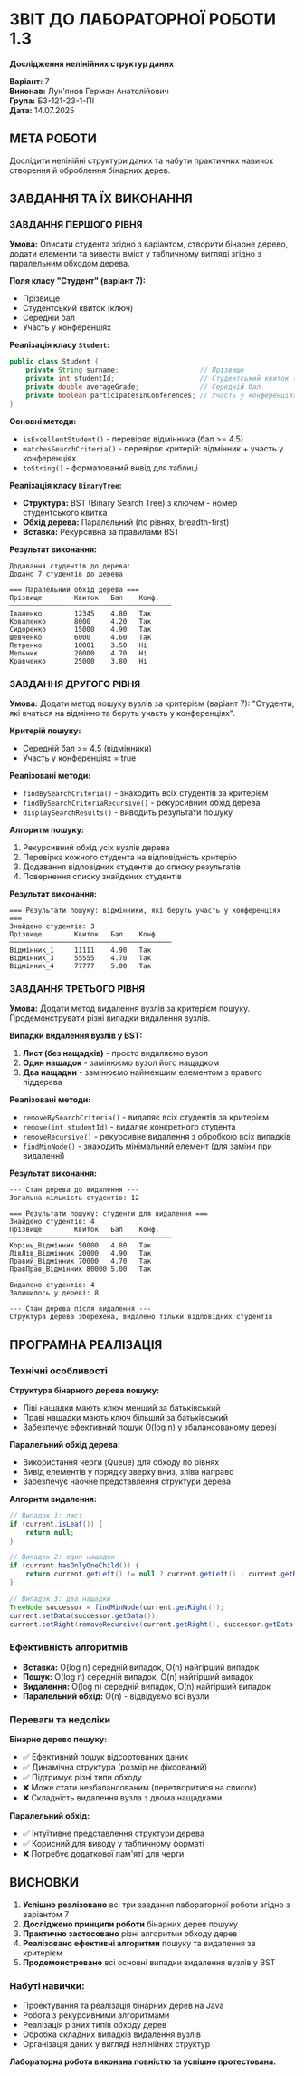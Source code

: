 # ЗВІТ ДО ЛАБОРАТОРНОЇ РОБОТИ 1.3
**Дослідження нелінійних структур даних**

**Варіант:** 7  
**Виконав:** Лук'янов Герман Анатолійович  
**Група:** БЗ-121-23-1-ПІ  
**Дата:** 14.07.2025

## МЕТА РОБОТИ
Дослідити нелінійні структури даних та набути практичних навичок створення й оброблення бінарних дерев.

## ЗАВДАННЯ ТА ЇХ ВИКОНАННЯ

### ЗАВДАННЯ ПЕРШОГО РІВНЯ
**Умова:** Описати студента згідно з варіантом, створити бінарне дерево, додати елементи та вивести вміст у табличному вигляді згідно з паралельним обходом дерева.

**Поля класу "Студент" (варіант 7):**
- Прізвище
- Студентський квиток (ключ)
- Середній бал
- Участь у конференціях

**Реалізація класу `Student`:**
```java
public class Student {
    private String surname;                    // Прізвище
    private int studentId;                     // Студентський квиток (ключ)
    private double averageGrade;               // Середній бал
    private boolean participatesInConferences; // Участь у конференціях
}
```

**Основні методи:**
- `isExcellentStudent()` - перевіряє відмінника (бал >= 4.5)
- `matchesSearchCriteria()` - перевіряє критерій: відмінник + участь у конференціях
- `toString()` - форматований вивід для таблиці

**Реалізація класу `BinaryTree`:**
- **Структура:** BST (Binary Search Tree) з ключем - номер студентського квитка
- **Обхід дерева:** Паралельний (по рівнях, breadth-first)
- **Вставка:** Рекурсивна за правилами BST

**Результат виконання:**
```
Додавання студентів до дерева:
Додано 7 студентів до дерева

=== Паралельний обхід дерева ===
Прізвище        Квиток   Бал    Конф.
────────────────────────────────────────
Іваненко        12345    4.80   Так  
Коваленко       8000     4.20   Так  
Сидоренко       15000    4.90   Так  
Шевченко        6000     4.60   Так  
Петренко        10001    3.50   Ні   
Мельник         20000    4.70   Ні   
Кравченко       25000    3.80   Ні   
```

### ЗАВДАННЯ ДРУГОГО РІВНЯ
**Умова:** Додати метод пошуку вузлів за критерієм (варіант 7): "Студенти, які вчаться на відмінно та беруть участь у конференціях".

**Критерій пошуку:**
- Середній бал >= 4.5 (відмінники)
- Участь у конференціях = true

**Реалізовані методи:**
- `findBySearchCriteria()` - знаходить всіх студентів за критерієм
- `findBySearchCriteriaRecursive()` - рекурсивний обхід дерева
- `displaySearchResults()` - виводить результати пошуку

**Алгоритм пошуку:**
1. Рекурсивний обхід усіх вузлів дерева
2. Перевірка кожного студента на відповідність критерію
3. Додавання відповідних студентів до списку результатів
4. Повернення списку знайдених студентів

**Результат виконання:**
```
=== Результати пошуку: відмінники, які беруть участь у конференціях ===
Знайдено студентів: 3
Прізвище        Квиток   Бал    Конф.
────────────────────────────────────────
Відмінник_1     11111    4.90   Так  
Відмінник_3     55555    4.70   Так  
Відмінник_4     77777    5.00   Так  
```

### ЗАВДАННЯ ТРЕТЬОГО РІВНЯ
**Умова:** Додати метод видалення вузлів за критерієм пошуку. Продемонструвати різні випадки видалення вузлів.

**Випадки видалення вузлів у BST:**
1. **Лист (без нащадків)** - просто видаляємо вузол
2. **Один нащадок** - замінюємо вузол його нащадком
3. **Два нащадки** - замінюємо найменшим елементом з правого піддерева

**Реалізовані методи:**
- `removeBySearchCriteria()` - видаляє всіх студентів за критерієм
- `remove(int studentId)` - видаляє конкретного студента
- `removeRecursive()` - рекурсивне видалення з обробкою всіх випадків
- `findMinNode()` - знаходить мінімальний елемент (для заміни при видаленні)

**Результат виконання:**
```
--- Стан дерева до видалення ---
Загальна кількість студентів: 12

=== Результати пошуку: студенти для видалення ===
Знайдено студентів: 4
Прізвище        Квиток   Бал    Конф.
────────────────────────────────────────
Корінь_Відмінник 50000   4.80   Так  
ЛівЛів_Відмінник 20000   4.90   Так  
Правий_Відмінник 70000   4.70   Так  
ПравПрав_Відмінник 80000 5.00   Так  

Видалено студентів: 4
Залишилось у дереві: 8

--- Стан дерева після видалення ---
Структура дерева збережена, видалено тільки відповідних студентів
```

## ПРОГРАМНА РЕАЛІЗАЦІЯ

### Технічні особливості

**Структура бінарного дерева пошуку:**
- Ліві нащадки мають ключ менший за батьківський
- Праві нащадки мають ключ більший за батьківський
- Забезпечує ефективний пошук O(log n) у збалансованому дереві

**Паралельний обхід дерева:**
- Використання черги (Queue) для обходу по рівнях
- Вивід елементів у порядку зверху вниз, зліва направо
- Забезпечує наочне представлення структури дерева

**Алгоритм видалення:**
```java
// Випадок 1: лист
if (current.isLeaf()) {
    return null;
}

// Випадок 2: один нащадок
if (current.hasOnlyOneChild()) {
    return current.getLeft() != null ? current.getLeft() : current.getRight();
}

// Випадок 3: два нащадки
TreeNode successor = findMinNode(current.getRight());
current.setData(successor.getData());
current.setRight(removeRecursive(current.getRight(), successor.getData().getStudentId()));
```

### Ефективність алгоритмів
- **Вставка:** O(log n) середній випадок, O(n) найгірший випадок
- **Пошук:** O(log n) середній випадок, O(n) найгірший випадок
- **Видалення:** O(log n) середній випадок, O(n) найгірший випадок
- **Паралельний обхід:** O(n) - відвідуємо всі вузли

### Переваги та недоліки

**Бінарне дерево пошуку:**
- ✅ Ефективний пошук відсортованих даних
- ✅ Динамічна структура (розмір не фіксований)
- ✅ Підтримує різні типи обходу
- ❌ Може стати незбалансованим (перетворитися на список)
- ❌ Складність видалення вузла з двома нащадками

**Паралельний обхід:**
- ✅ Інтуїтивне представлення структури дерева
- ✅ Корисний для виводу у табличному форматі
- ❌ Потребує додаткової пам'яті для черги

## ВИСНОВКИ

1. **Успішно реалізовано** всі три завдання лабораторної роботи згідно з варіантом 7
2. **Досліджено принципи роботи** бінарних дерев пошуку
3. **Практично застосовано** різні алгоритми обходу дерев
4. **Реалізовано ефективні алгоритми** пошуку та видалення за критерієм
5. **Продемонстровано** всі основні випадки видалення вузлів у BST

### Набуті навички:
- Проектування та реалізація бінарних дерев на Java
- Робота з рекурсивними алгоритмами
- Реалізація різних типів обходу дерев
- Обробка складних випадків видалення вузлів
- Організація даних у вигляді нелінійних структур

**Лабораторна робота виконана повністю та успішно протестована.**

